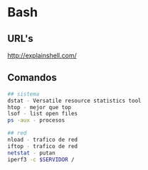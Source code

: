 # Bash

## URL's
http://explainshell.com/

## Comandos
```bash
## sistema
dstat - Versatile resource statistics tool
htop - mejor que top
lsof - list open files
ps -aux - procesos

## red
nload - trafico de red 
iftop - trafico de red
netstat - putan
iperf3 -c $SERVIDOR / 
```
